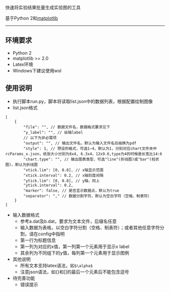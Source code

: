 快速将实验结果批量生成实验图的工具

基于Python 2和[matplotlib](https://matplotlib.org/)

---
## 环境要求
- Python 2
- matplotlib >= 2.0
- Latex环境
- Windows下建议使用wsl

## 使用说明

- 执行脚本run.py，脚本将读取list.json中的数据列表，根据配置绘制图像
- list.json格式
```
[
    {
        "file": "", // 数据文件名，数据格式要求见下
        "y_label": "", // 纵轴label
        // 以下为非必需项
        "output": "", // 输出文件名，默认为输入文件名后缀换为pdf
        "style": 1, // 预设的格式，可选1~4，默认为1，分别对应chart文件夹中rcParams_x.json，纸张大小分别为8x4, 6.3x4，12x9.6,type为4的时候是长宽比14:6
        "chart.type": "", // 输出图表类型，可选"line"(折线图)或"bar"(柱状图)，默认为折线图
        "xtick.lim": [0, 0.8], // x轴显示范围
        "xtick.interval": 0.2, // x轴刻度间隔
        "ytick.lim": [0, 0.8], // y轴，同上
        "ytick.interval": 0.2,
        "marker": false, // 是否显示数据点，默认为true
        "separator": "," // 数据分割字符，默认为空白字符（空格、制表符）
    }
]
```

- 输入数据格式
  - 参考a.dat及b.dat，要求为文本文件，后缀名任意
  - 输入数据为表格，以空白字符分割（空格、制表符）；或者其他任意字符分割，请在config中指明
  - 第一行为标题信息
  - 第一列为对应的x值，第一列第一个元素用于显示x label
  - 其余列为不同组下的y值，每列第一个元素用于显示图例
- 其他说明
  - 所有文本支持latex语法，如`$\alpha$`
  - 注意json语法，如{}和[]的最后一个元素后不能包含逗号
- 待完善功能
  - 错误提示
